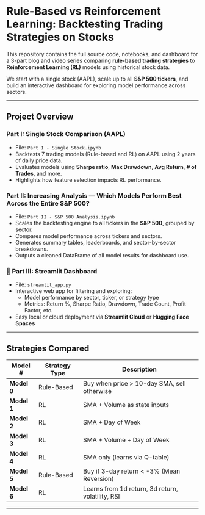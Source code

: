 # Rule-Based vs Reinforcement Learning: Backtesting Trading Strategies on Stocks

This repository contains the full source code, notebooks, and dashboard for a 3-part blog and video series comparing **rule-based trading strategies** to **Reinforcement Learning (RL)** models using historical stock data.

We start with a single stock (AAPL), scale up to all **S&P 500 tickers**, and build an interactive dashboard for exploring model performance across sectors.

---

## Project Overview

### Part I: Single Stock Comparison (AAPL)
- File: `Part I - Single Stock.ipynb`
- Backtests 7 trading models (Rule-based and RL) on AAPL using 2 years of daily price data.
- Evaluates models using **Sharpe ratio**, **Max Drawdown**, **Avg Return**, **# of Trades**, and more.
- Highlights how feature selection impacts RL performance.

### Part II: Increasing Analysis — Which Models Perform Best Across the Entire S&P 500?
- File: `Part II - S&P 500 Analysis.ipynb`
- Scales the backtesting engine to all tickers in the **S&P 500**, grouped by sector.
- Compares model performance across tickers and sectors.
- Generates summary tables, leaderboards, and sector-by-sector breakdowns.
- Outputs a cleaned DataFrame of all model results for dashboard use.

### 🔹 Part III: Streamlit Dashboard
- File: `streamlit_app.py`
- Interactive web app for filtering and exploring:
  - Model performance by sector, ticker, or strategy type
  - Metrics: Return %, Sharpe Ratio, Drawdown, Trade Count, Profit Factor, etc.
- Easy local or cloud deployment via **Streamlit Cloud** or **Hugging Face Spaces**

---

## Strategies Compared

| Model # | Strategy Type       | Description                                   |
|---------|---------------------|-----------------------------------------------|
| **Model 0** | Rule-Based        | Buy when price > 10-day SMA, sell otherwise     |
| **Model 1** | RL                | SMA + Volume as state inputs                  |
| **Model 2** | RL                | SMA + Day of Week                             |
| **Model 3** | RL                | SMA + Volume + Day of Week                    |
| **Model 4** | RL                | SMA only (learns via Q-table)                 |
| **Model 5** | Rule-Based        | Buy if 3-day return < -3% (Mean Reversion)    |
| **Model 6** | RL                | Learns from 1d return, 3d return, volatility, RSI |

---

